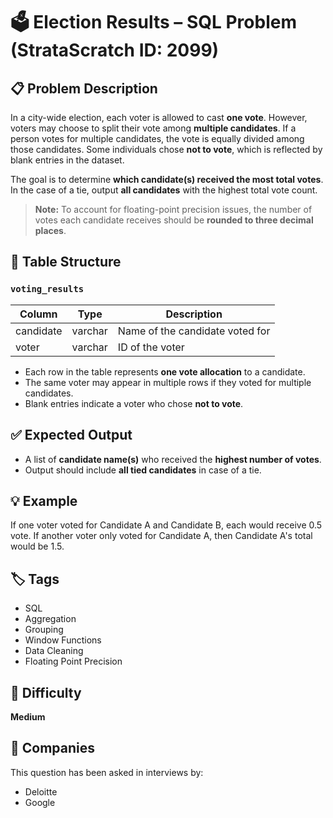 # 🗳️ Election Results – SQL Problem (StrataScratch ID: 2099)

## 📋 Problem Description

In a city-wide election, each voter is allowed to cast **one vote**. However, voters may choose to split their vote among **multiple candidates**. If a person votes for multiple candidates, the vote is equally divided among those candidates. Some individuals chose **not to vote**, which is reflected by blank entries in the dataset.

The goal is to determine **which candidate(s) received the most total votes**. In the case of a tie, output **all candidates** with the highest total vote count.

> **Note:** To account for floating-point precision issues, the number of votes each candidate receives should be **rounded to three decimal places**.

## 🧾 Table Structure

### `voting_results`

| Column     | Type     | Description                     |
|------------|----------|---------------------------------|
| candidate  | varchar  | Name of the candidate voted for |
| voter      | varchar  | ID of the voter                 |

- Each row in the table represents **one vote allocation** to a candidate.
- The same voter may appear in multiple rows if they voted for multiple candidates.
- Blank entries indicate a voter who chose **not to vote**.

## ✅ Expected Output

- A list of **candidate name(s)** who received the **highest number of votes**.
- Output should include **all tied candidates** in case of a tie.

## 💡 Example

If one voter voted for Candidate A and Candidate B, each would receive 0.5 vote. If another voter only voted for Candidate A, then Candidate A's total would be 1.5.

## 🏷️ Tags

- SQL
- Aggregation
- Grouping
- Window Functions
- Data Cleaning
- Floating Point Precision

## 🧠 Difficulty

**Medium**

## 🏢 Companies

This question has been asked in interviews by:

- Deloitte
- Google
